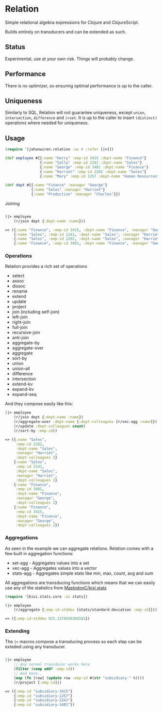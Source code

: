 # Relation

Simple relational algebra expressions for Clojure and ClojureScript.

Builds entirely on transducers and can be extended as such.

## Status

Experimental, use at your own risk. Things will probably change.

## Performance

There is no optimizer, so ensuring optimal performance is up to the caller.

## Uniqueness

Similarly to SQL, Relation will not guarantee uniqueness, except
`union`, `intersection`, `difference` and `|>set`. It is up to the caller to
insert `(distinct)` operations where needed for uniqueness.

## Usage

``` clojure
(require '[johanwiren.relation :as r :refer [|>]])

(def employee #{{:name "Harry" :emp-id 3415 :dept-name "Finance"}
                {:name "Sally" :emp-id 2241 :dept-name "Sales"}
                {:name "George" :emp-id 3401 :dept-name "Finance"}
                {:name "Harriet" :emp-id 2202 :dept-name "Sales"}
                {:name "Mary" :emp-id 1257 :dept-name "Human Resources"}})
                
(def dept #{{:name "Finance" :manager "George"}
            {:name "Sales" :manager "Harriet"}
            {:name "Production" :manager "Charles"}})

```

Joining

``` clojure

(|> employee
    (r/join dept {:dept-name :name}))

=> ({:name "Finance", :emp-id 3415, :dept-name "Finance", :manager "George"}
    {:name "Sales", :emp-id 2241, :dept-name "Sales", :manager "Harriet"}
    {:name "Sales", :emp-id 2202, :dept-name "Sales", :manager "Harriet"}
    {:name "Finance", :emp-id 3401, :dept-name "Finance", :manager "George"})

```

### Operations

Relation provides a rich set of operations

* select
* assoc
* dissoc
* rename
* extend
* update
* project
* join (including self-join)
* left-join
* right-join
* full-join
* recursive-join
* anti-join
* aggregate-by
* aggregate-over
* aggregate
* sort-by
* union
* union-all
* difference
* intersection
* extend-kv
* expand-kv
* expand-seq

And they compose easily like this:

``` clojure
(|> employee
    (r/join dept {:dept-name :name})
    (r/aggregate-over :dept-name {:dept-colleagues [r/vec-agg :name]})
    (r/update :dept-colleagues count)
    (r/sort-by :emp-id))

=> ({:name "Sales",
     :emp-id 2202,
     :dept-name "Sales",
     :manager "Harriet",
     :dept-colleagues 2}
    {:name "Sales",
     :emp-id 2241,
     :dept-name "Sales",
     :manager "Harriet",
     :dept-colleagues 2}
    {:name "Finance",
     :emp-id 3401,
     :dept-name "Finance",
     :manager "George",
     :dept-colleagues 2}
    {:name "Finance",
     :emp-id 3415,
     :dept-name "Finance",
     :manager "George",
     :dept-colleagues 2})

```

### Aggregations

As seen in the example we can aggregate relations. Relation
comes with a few built in aggregation functions:

* set-agg - Aggregates values into a set
* vec-agg - Aggregates values into a vector
* stats-agg - Aggregates simple stats like min, max, count, avg and sum

All aggregations are transducing functions which means that we can easily
use any of the statistics from [MastodonC/kixi.stats](https://github.com/MastodonC/kixi.stats)

``` clojure
(require '[kixi.stats.core :as stats])

(|> employee
    (r/aggregate {:emp-id-stddev [stats/standard-deviation :emp-id]}))

=> ({:emp-id-stddev 915.1378038306581})
```

### Extending

The `|>` macros compose a transducing process so each step can be exteded using
any transducer.

``` clojure

(|> employee
    ;; Any normal transducer works here
    (filter (comp odd? :emp-id))
    ;; And here..
    (map (fn [row] (update row :emp-id #(str "subsidiary-" %))))
    (r/project [:emp-id]))

=> ({:emp-id "subsidiary-3415"}
    {:emp-id "subsidiary-1257"}
    {:emp-id "subsidiary-2241"}
    {:emp-id "subsidiary-3401"})
```
